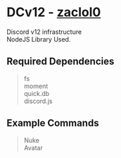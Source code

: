 # DCv12 - <a href="https://github.com/zaclol0">zaclol0</a>
Discord v12 infrastructure <br>
NodeJS Library Used.
<h2>Required Dependencies</h2>

> fs <br>
> moment<br>
> quick.db<br>
> discord.js<br>


<h2>Example Commands</h2>

> Nuke <br>
> Avatar <br>

